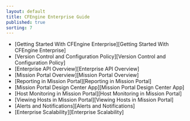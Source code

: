 ```yaml
---
layout: default
title: CFEngine Enterprise Guide 
published: true
sorting: 7
---
```


* [Getting Started With CFEngine Enterprise][Getting Started With CFEngine Enterprise]
* [Version Control and Configuration Policy][Version Control and Configuration Policy]
* [Enterprise API Overview][Enterprise API Overview]
* [Mission Portal Overview][Mission Portal Overview]
* [Reporting in Mission Portal][Reporting in Mission Portal]
* [Mission Portal Design Center App][Mission Portal Design Center App]
* [Host Monitoring in Mission Portal][Host Monitoring in Mission Portal]
* [Viewing Hosts in Mission Portal][Viewing Hosts in Mission Portal]
* [Alerts and Notifications][Alerts and Notifications]
* [Enterprise Scalability][Enterprise Scalability]








